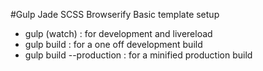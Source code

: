 #Gulp Jade SCSS Browserify
Basic template setup
- gulp (watch) : for development and livereload
- gulp build : for a one off development build
- gulp build --production : for a minified production build
